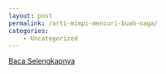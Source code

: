 ```yaml
---
layout: post
permalink: /arti-mimpi-mencuri-buah-naga/
categories:
    - Uncategorized
---
```


[Baca Selengkapnya](/03)